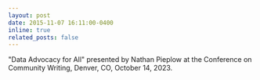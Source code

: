 ```yaml
---
layout: post
date: 2015-11-07 16:11:00-0400
inline: true
related_posts: false
---
```


"Data Advocacy for All" presented by Nathan Pieplow at the Conference on Community Writing, Denver, CO, October 14, 2023.
